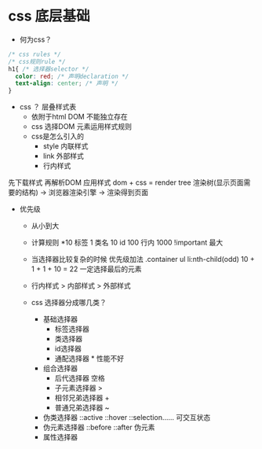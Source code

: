 # css 底层基础

- 何为css？
```css
/* css rules */
/* css规则rule */
h1{ /* 选择器selector */
  color: red; /* 声明declaration */
  text-align: center; /* 声明 */
}
```

- css ？ 层叠样式表
  - 依附于html DOM 不能独立存在
  - css 选择DOM 元素运用样式规则
  - css是怎么引入的
    - style 内联样式
    - link 外部样式
    - 行内样式 <p style="color: pink;"></p>

先下载样式 再解析DOM 应用样式
dom + css = render tree 渲染树(显示页面需要的结构) -> 浏览器渲染引擎 -> 渲染得到页面


- 优先级
  - 从小到大
  - 计算规则
    *10
    标签 1 类名 10 id 100 行内 1000 !important 最大
  - 当选择器比较复杂的时候 优先级加法
    .container ul li:nth-child(odd) 10 + 1 + 1 + 10 = 22
    一定选择最后的元素
  - 行内样式 > 内部样式 > 外部样式

  - css 选择器分成哪几类？
    - 基础选择器
      - 标签选择器
      - 类选择器
      - id选择器
      - 通配选择器 * 性能不好
    - 组合选择器
      - 后代选择器 空格
      - 子元素选择器 >
      - 相邻兄弟选择器 +
      - 普通兄弟选择器 ~ 
    - 伪类选择器
      ::active ::hover ::selection......  可交互状态
    - 伪元素选择器
      ::before ::after  伪元素
    - 属性选择器
